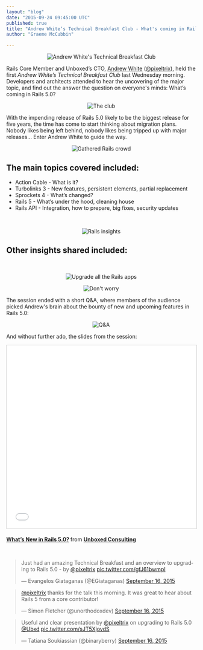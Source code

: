 ```yaml
---
layout: "blog"
date: "2015-09-24 09:45:00 UTC"
published: true
title: "Andrew White’s Technical Breakfast Club - What's coming in Rails 5.0?"
author: "Graeme McCubbin"

---
```


<p align="center"><img src="http://bit.ly/1OwlrTj" alt="Andrew White's Technical Breakfast Club"></p>

Rails Core Member and Unboxed’s CTO, [Andrew White](https://www.unboxedconsulting.com/people/andrew-white) ([@pixeltrix](https://twitter.com/pixeltrix)), held the first <i>Andrew White’s Technical Breakfast Club</i> last Wednesday morning. Developers and architects attended to hear the uncovering of the major topic, and find out the answer the question on everyone's minds: What’s coming in Rails 5.0?<br/>

<p align="center"><img src="http://bit.ly/1KqdYTO" alt="The club"></p>

With the impending release of Rails 5.0 likely to be the biggest release for five years, the time has come to start thinking about migration plans. Nobody likes being left behind, nobody likes being tripped up with major releases… Enter Andrew White to guide the way.<br/>

<p align="center"><img src="http://bit.ly/1LCFYQM" alt="Gathered Rails crowd"></p>

<h2 "View public profile"">The main topics covered included:</h2>

*  Action Cable - What is it?<br/>
* Turbolinks 3 - New features, persistent elements, partial replacement<br/>
* Sprockets 4 - What’s changed?<br/>
* Rails 5 - What’s under the hood, cleaning house<br/>
* Rails API - Integration, how to prepare, big fixes, security updates<br/>
<br/>

<p align="center"><img src="http://bit.ly/1QtbGUg" alt="Rails insights"></p>

<h2 "View public profile"">Other insights shared included:</h2><br/>

<p align="center"><img src="http://bit.ly/1FaJcOX" alt="Upgrade all the Rails apps"></p>
<p align="center"><img src="http://bit.ly/1j2Mv0s" alt="Don't worry"></p>

The session ended with a short Q&A, where members of the audience picked Andrew's brain about the bounty of new and upcoming features in Rails 5.0:</br>

<p align="center"><img src="http://bit.ly/1iCddwP" alt="Q&A"></p>

And without further ado, the slides from the session:<br/>

<p align="center"><iframe src="//www.slideshare.net/slideshow/embed_code/key/4Ha1TBORfxdJH4" width="595" height="485" frameborder="0" marginwidth="0" marginheight="0" scrolling="no" style="border:1px solid #CCC; border-width:1px; margin-bottom:5px; max-width: 100%;" allowfullscreen> </iframe> <div style="margin-bottom:5px"> <strong> <a href="//www.slideshare.net/UBXD/whats-new-in-rails-50" title="What’s New in Rails 5.0?" target="_blank">What’s New in Rails 5.0?</a> </strong> from <strong><a href="//www.slideshare.net/UBXD" target="_blank">Unboxed Consulting</a></strong> </div></p>
<br/>

<blockquote class="twitter-tweet tw-align-center"><p lang="en" dir="ltr">Just had an amazing Technical Breakfast and an overview to upgrading to Rails 5.0 - by <a href="https://twitter.com/pixeltrix">@pixeltrix</a> <a href="http://t.co/gfJ61bwmpI">pic.twitter.com/gfJ61bwmpI</a></p>&mdash; Evangelos Giataganas (@EGiataganas) <a href="https://twitter.com/EGiataganas/status/644088078840262656">September 16, 2015</a></blockquote> <script async src="//platform.twitter.com/widgets.js" charset="utf-8"></script></p>

<blockquote class="twitter-tweet tw-align-center"><p lang="en" dir="ltr"><a href="https://twitter.com/pixeltrix">@pixeltrix</a> thanks for the talk this morning. It was great to hear about Rails 5 from a core contributor!</p>&mdash; Simon Fletcher (@unorthodoxdev) <a href="https://twitter.com/unorthodoxdev/status/644093078366720001">September 16, 2015</a></blockquote> <script async src="//platform.twitter.com/widgets.js" charset="utf-8"></script></p>

<blockquote class="twitter-tweet tw-align-center"><p lang="en" dir="ltr">Useful and clear presentation by <a href="https://twitter.com/pixeltrix">@pixeltrix</a> on upgrading to Rails 5.0 <a href="https://twitter.com/Ubxd">@Ubxd</a> <a href="http://t.co/sJT5XjovdS">pic.twitter.com/sJT5XjovdS</a></p>&mdash; Tatiana Soukiassian (@binaryberry) <a href="https://twitter.com/binaryberry/status/644082438185074688">September 16, 2015</a></blockquote> <script async src="//platform.twitter.com/widgets.js" charset="utf-8"></script></p>
